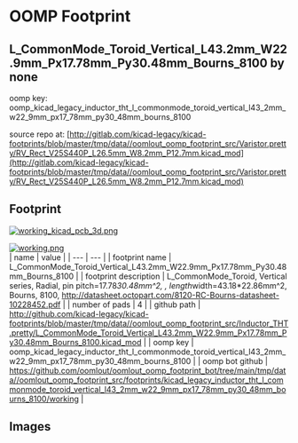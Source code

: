 # OOMP Footprint  
## L_CommonMode_Toroid_Vertical_L43.2mm_W22.9mm_Px17.78mm_Py30.48mm_Bourns_8100  by none  
  
oomp key: oomp_kicad_legacy_inductor_tht_l_commonmode_toroid_vertical_l43_2mm_w22_9mm_px17_78mm_py30_48mm_bourns_8100  
  
source repo at: [http://gitlab.com/kicad-legacy/kicad-footprints/blob/master/tmp/data//oomlout_oomp_footprint_src/Varistor.pretty/RV_Rect_V25S440P_L26.5mm_W8.2mm_P12.7mm.kicad_mod](http://gitlab.com/kicad-legacy/kicad-footprints/blob/master/tmp/data//oomlout_oomp_footprint_src/Varistor.pretty/RV_Rect_V25S440P_L26.5mm_W8.2mm_P12.7mm.kicad_mod)  
## Footprint  
  
[![working_kicad_pcb_3d.png](working_kicad_pcb_3d_600.png)](working_kicad_pcb_3d.png)  
  
[![working.png](working_600.png)](working.png)  
| name | value | 
| --- | --- | 
| footprint name | L_CommonMode_Toroid_Vertical_L43.2mm_W22.9mm_Px17.78mm_Py30.48mm_Bourns_8100 | 
| footprint description | L_CommonMode_Toroid, Vertical series, Radial, pin pitch=17.78*30.48mm^2, , length*width=43.18*22.86mm^2, Bourns, 8100, http://datasheet.octopart.com/8120-RC-Bourns-datasheet-10228452.pdf | 
| number of pads | 4 | 
| github path | http://github.com/kicad-legacy/kicad-footprints/blob/master/tmp/data//oomlout_oomp_footprint_src/Inductor_THT.pretty/L_CommonMode_Toroid_Vertical_L43.2mm_W22.9mm_Px17.78mm_Py30.48mm_Bourns_8100.kicad_mod | 
| oomp key | oomp_kicad_legacy_inductor_tht_l_commonmode_toroid_vertical_l43_2mm_w22_9mm_px17_78mm_py30_48mm_bourns_8100 | 
| oomp bot github | https://github.com/oomlout/oomlout_oomp_footprint_bot/tree/main/tmp/data//oomlout_oomp_footprint_src/footprints/kicad_legacy_inductor_tht_l_commonmode_toroid_vertical_l43_2mm_w22_9mm_px17_78mm_py30_48mm_bourns_8100/working | 
## Images  
